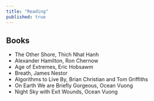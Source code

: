 ```yaml
---
title: "Reading"
published: true
---
```


## Books
* The Other Shore, Thich Nhat Hanh 
* Alexander Hamilton, Ron Chernow
* Age of Extremes, Eric Hobsawm
* Breath, James Nestor
* Algorithms to Live By, Brian Christian and Tom Griffiths 
* On Earth We are Briefly Gorgeous, Ocean Vuong
* Night Sky with Exit Wounds, Ocean Vuong